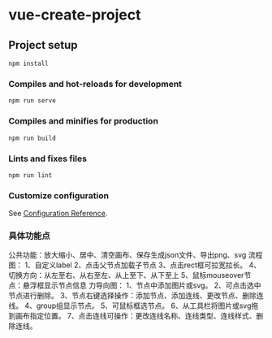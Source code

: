 # vue-create-project

## Project setup
```
npm install
```

### Compiles and hot-reloads for development
```
npm run serve
```

### Compiles and minifies for production
```
npm run build
```

### Lints and fixes files
```
npm run lint
```

### Customize configuration
See [Configuration Reference](https://cli.vuejs.org/config/).

### 具体功能点
公共功能：放大缩小、居中、清空画布、保存生成json文件、导出png、svg
流程图：
1、自定义label
2、点击父节点加载子节点
3、点击rect框可拉宽拉长。
4、切换方向：从左至右、从右至左、从上至下、从下至上
5、鼠标mouseover节点：悬浮框显示节点信息
力导向图：
1、节点中添加图片或svg。
2、可点击选中节点进行删除。
3、节点右键选择操作：添加节点、添加连线、更改节点、删除连线。
4、group组显示节点。
5、可鼠标框选节点。
6、从工具栏将图片或svg拖到画布指定位置。
7、点击连线可操作：更改连线名称、连线类型、连线样式、删除连线。

